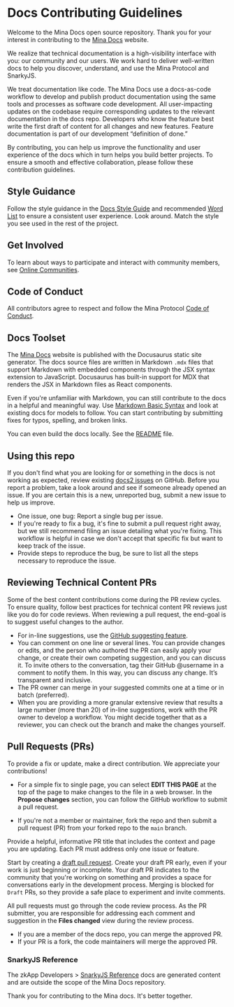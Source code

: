 # Docs Contributing Guidelines

Welcome to the Mina Docs open source repository. Thank you for your interest in contributing to the [Mina Docs](https://docs.minaprotocol.com/) website. 

We realize that technical documentation is a high-visibility interface with you: our community and our users. We work hard to deliver well-written docs to help you discover, understand, and use the Mina Protocol and SnarkyJS.

We treat documentation like code. The Mina Docs use a docs-as-code workflow to develop and publish product documentation using the same tools and processes as software code development. All user-impacting updates on the codebase require corresponding updates to the relevant documentation in the docs repo. Developers who know the feature best write the first draft of content for all changes and new features. Feature documentation is part of our development “definition of done.”

By contributing, you can help us improve the functionality and user experience of the docs which in turn helps you build better projects. To ensure a smooth and effective collaboration, please follow these contribution guidelines.

## Style Guidance

Follow the style guidance in the [Docs Style Guide](https://github.com/o1-labs/docs2/wiki/Docs-Style-Guide) and recommended [Word List](https://github.com/o1-labs/docs2/wiki/Word-list) to ensure a consistent user experience. Look around. Match the style you see used in the rest of the project. 

## Get Involved

To learn about ways to participate and interact with community members, see [Online Communities](https://docs.minaprotocol.com/participate/online-communities). 

## Code of Conduct

All contributors agree to respect and follow the Mina Protocol [Code of Conduct](https://github.com/MinaProtocol/mina/blob/develop/CODE_OF_CONDUCT.md).

## Docs Toolset

The [Mina Docs](https://docs.minaprotocol.com/) website is published with the Docusaurus static site generator. The docs source files are written in Markdown `.mdx` files that support Markdown with embedded components through the JSX syntax extension to JavaScript. Docusaurus has built-in support for MDX that renders the JSX in Markdown files as React components. 

Even if you're unfamiliar with Markdown, you can still contribute to the docs in a helpful and meaningful way. Use [Markdown Basic Syntax](https://www.markdownguide.org/basic-syntax) and look at existing docs for models to follow. You can start contributing by submitting fixes for typos, spelling, and broken links. 

You can even build the docs locally. See the [README](readme) file. 

## Using this repo

If you don't find what you are looking for or something in the docs is not working as expected, review existing [docs2 issues](https://github.com/o1-labs/docs2/issues/) on GitHub. Before you report a problem, take a look around and see if someone already opened an issue. If you are certain this is a new, unreported bug, submit a new issue to help us improve.

- One issue, one bug: Report a single bug per issue.
- If you're ready to fix a bug, it's fine to submit a pull request right away, but we still recommend filing an issue detailing what you're fixing. This workflow is helpful in case we don't accept that specific fix but want to keep track of the issue. 
- Provide steps to reproduce the bug, be sure to list all the steps necessary to reproduce the issue. 

## Reviewing Technical Content PRs

Some of the best content contributions come during the PR review cycles. To ensure quality, follow best practices for technical content PR reviews just like you do for code reviews. When reviewing a pull request, the end-goal is to suggest useful changes to the author.

- For in-line suggestions, use the [GitHub suggesting feature](https://docs.github.com/en/pull-requests/collaborating-with-pull-requests/reviewing-changes-in-pull-requests/commenting-on-a-pull-request). 
- You can comment on one line or several lines. You can provide changes or edits, and the person who authored the PR can easily apply your change, or create their own competing suggestion, and you can discuss it. To invite others to the conversation, tag their GitHub @username in a comment to notify them. In this way, you can discuss any change. It’s transparent and inclusive.
- The PR owner can merge in your suggested commits one at a time or in batch (preferred).
- When you are providing a more granular extensive review that results a large number (more than 20) of in-line suggestions, work with the PR owner to develop a workflow. You might decide together that as a reviewer, you can check out the branch and make the changes yourself.

## Pull Requests (PRs)

To provide a fix or update, make a direct contribution. We appreciate your contributions!

- For a simple fix to single page, you can select **EDIT THIS PAGE** at the top of the page to make changes to the file in a web browser. In the **Propose changes** section, you can follow the GitHub workflow to submit a pull request.  

- If you're not a member or maintainer, fork the repo and then submit a pull request (PR) from your forked repo to the `main` branch.

Provide a helpful, informative PR title that includes the context and page you are updating. Each PR must address only one issue or feature.

Start by creating a [draft pull request](https://github.blog/2019-02-14-introducing-draft-pull-requests/). Create your draft PR early, even if your work is just beginning or incomplete. Your draft PR indicates to the community that you're working on something and provides a space for conversations early in the development process. Merging is blocked for `Draft` PRs, so they provide a safe place to experiment and invite comments.

All pull requests must go through the code review process. As the PR submitter, you are responsible for addressing each comment and suggestion in the **Files changed** view during the review process.

- If you are a member of the docs repo, you can merge the approved PR.
- If your PR is a fork, the code maintainers will merge the approved PR.

### SnarkyJS Reference

The zkApp Developers > [SnarkyJS Reference](https://docs.minaprotocol.com/zkapps/snarkyjs-reference) docs are generated content and are outside the scope of the Mina Docs repository.

Thank you for contributing to the Mina docs. It's better together.
